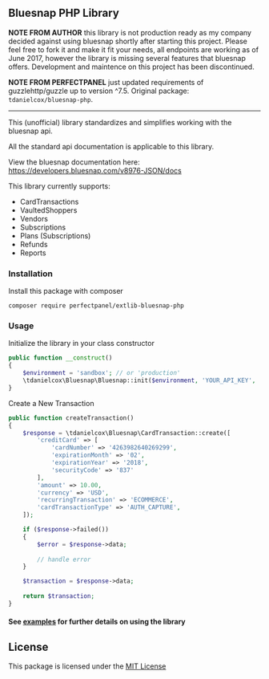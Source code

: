 ## Bluesnap PHP Library

**NOTE FROM AUTHOR** this library is not production ready as my company decided against using bluesnap shortly after starting this project. Please feel free to fork it and make it fit your needs, all endpoints are working as of June 2017, however the library is missing several features that bluesnap offers. Development and maintence on this project has been discontinued. 

**NOTE FROM PERFECTPANEL** just updated requirements of guzzlehttp/guzzle up to version ^7.5. Original package: `tdanielcox/bluesnap-php`.

---------------------------------

This (unofficial) library standardizes and simplifies working with the bluesnap api. 

All the standard api documentation is applicable to this library. 

View the bluesnap documentation here: https://developers.bluesnap.com/v8976-JSON/docs

This library currently supports:

- CardTransactions
- VaultedShoppers
- Vendors
- Subscriptions
- Plans (Subscriptions)
- Refunds
- Reports

### Installation

Install this package with composer

```shell
composer require perfectpanel/extlib-bluesnap-php
```

### Usage

Initialize the library in your class constructor 

```php
public function __construct()
{
    $environment = 'sandbox'; // or 'production'
    \tdanielcox\Bluesnap\Bluesnap::init($environment, 'YOUR_API_KEY', 'YOUR_API_PASSWORD');
}
```

Create a New Transaction

```php
public function createTransaction()
{
    $response = \tdanielcox\Bluesnap\CardTransaction::create([
        'creditCard' => [
            'cardNumber' => '4263982640269299',
            'expirationMonth' => '02',
            'expirationYear' => '2018',
            'securityCode' => '837'
        ],
        'amount' => 10.00,
        'currency' => 'USD',
        'recurringTransaction' => 'ECOMMERCE',
        'cardTransactionType' => 'AUTH_CAPTURE',
    ]);

    if ($response->failed())
    {
        $error = $response->data;
        
        // handle error
    }

    $transaction = $response->data;
    
    return $transaction;
}
```

#### See [examples](https://github.com/tdanielcox/bluesnap-php/tree/master/examples) for further details on using the library

## License
This package is licensed under the [MIT License](https://github.com/tdanielcox/bluesnap-php/blob/master/LICENSE)
